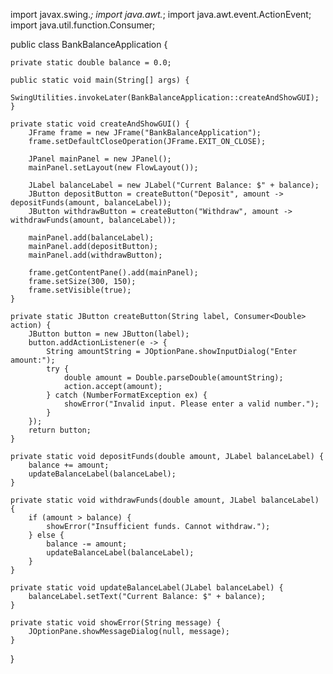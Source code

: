 import javax.swing.*;
import java.awt.*;
import java.awt.event.ActionEvent;
import java.util.function.Consumer;

public class BankBalanceApplication {

    private static double balance = 0.0;

    public static void main(String[] args) {
        SwingUtilities.invokeLater(BankBalanceApplication::createAndShowGUI);
    }

    private static void createAndShowGUI() {
        JFrame frame = new JFrame("BankBalanceApplication");
        frame.setDefaultCloseOperation(JFrame.EXIT_ON_CLOSE);

        JPanel mainPanel = new JPanel();
        mainPanel.setLayout(new FlowLayout());

        JLabel balanceLabel = new JLabel("Current Balance: $" + balance);
        JButton depositButton = createButton("Deposit", amount -> depositFunds(amount, balanceLabel));
        JButton withdrawButton = createButton("Withdraw", amount -> withdrawFunds(amount, balanceLabel));

        mainPanel.add(balanceLabel);
        mainPanel.add(depositButton);
        mainPanel.add(withdrawButton);

        frame.getContentPane().add(mainPanel);
        frame.setSize(300, 150);
        frame.setVisible(true);
    }

    private static JButton createButton(String label, Consumer<Double> action) {
        JButton button = new JButton(label);
        button.addActionListener(e -> {
            String amountString = JOptionPane.showInputDialog("Enter amount:");
            try {
                double amount = Double.parseDouble(amountString);
                action.accept(amount);
            } catch (NumberFormatException ex) {
                showError("Invalid input. Please enter a valid number.");
            }
        });
        return button;
    }

    private static void depositFunds(double amount, JLabel balanceLabel) {
        balance += amount;
        updateBalanceLabel(balanceLabel);
    }

    private static void withdrawFunds(double amount, JLabel balanceLabel) {
        if (amount > balance) {
            showError("Insufficient funds. Cannot withdraw.");
        } else {
            balance -= amount;
            updateBalanceLabel(balanceLabel);
        }
    }

    private static void updateBalanceLabel(JLabel balanceLabel) {
        balanceLabel.setText("Current Balance: $" + balance);
    }

    private static void showError(String message) {
        JOptionPane.showMessageDialog(null, message);
    }
}
